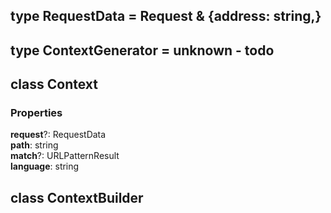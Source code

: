 ## type **RequestData** = Request & {address: string,}

## type **ContextGenerator** = unknown - todo

## class **Context**
### Properties
**request**?: RequestData<br>
**path**: string<br>
**match**?: URLPatternResult<br>
**language**: string<br>


## class **ContextBuilder**


